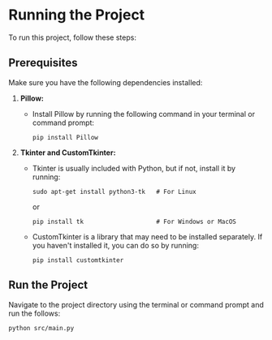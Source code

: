 # Running the Project

To run this project, follow these steps:

## Prerequisites

Make sure you have the following dependencies installed:

1. **Pillow:**
   - Install Pillow by running the following command in your terminal or command prompt:
     ```
     pip install Pillow
     ```

2. **Tkinter and CustomTkinter:**
   - Tkinter is usually included with Python, but if not, install it by running:
     ```
     sudo apt-get install python3-tk   # For Linux
     ```
     or
     ```
     pip install tk                    # For Windows or MacOS
     ```
   - CustomTkinter is a library that may need to be installed separately. If you haven't installed it, you can do so by running:
     ```
     pip install customtkinter
     ```

## Run the Project

Navigate to the project directory using the terminal or command prompt and run the follows:

```bash
python src/main.py